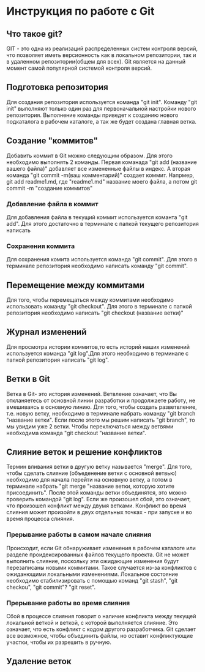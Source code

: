 # Инструкция по работе с Git

## Что такое git?

GIT - это одна из реализаций распределенных систем контроля версий, что позволяет иметь версионность как в локальном репозитории, так и в удаленном репозитории(общем для всех). Git является на данный момент самой популярной системой контроля версий.

## Подготовка репозитория

Для создания репозитория используется команда "git init". Команду  "git init" выполняют только один раз для первоначальной настройки нового репозитория. Выполнение команды приведет к созданию нового подкаталога в рабочем каталоге, а так же будет создана главная ветка. 

## Создание "коммитов"

Добавить коммит в Git можно следующим образом. Для этого необходимо выполнять 2 команды. Первая команада "git add (название вашего файла)" добавляет все измененные файлы в индекс. А вторая команда "git commit -m(ваш комментарий)" создает коммит. 
Напрмер, git add readme1.md, где "readme1.md" название моего файла, а потом git commit -m "создание коммитов"

### Добавление файла в коммит

Для добавления файла в текущий коммит используется команта "git add". Для этого достаточно в терминале с папкой текущего репозитория написать 

### Сохранения коммита

Для сохранения комита используется команда "git commit".  Для этого в терминале репозитория необходимо написать команду "git commit".



## Перемещение между коммитами

Для того, чтобы перемещаться между коммитами необходимо использовать команду "git checkout". Для этого в терминале с папкой репозитория необходимо написать "git checkout (название ветки)"

## Журнал изменений


Для просмотра истории коммитов,то есть историй наших изменений используется команда "git log".Для этого необходимо в терминале с папкой репозитория написать "git log".

## Ветки в Git

Ветка в Git- это история изменений. Ветвление означает, что Вы откланяетесь от основной линии разработки и продолжаете работу, не вмешиваясь в основную линию. Для того, чтобы создать разветвление, т.е. новую ветку, необходимо в терминале набрать команду "git branch "название ветки". Если после этого мы решим написать "git branch", то мы увидим уже 2 ветки. Чтобы переключаться между ветвями необходима команда "git checkout "название ветки".

## Слияние веток и решение конфликтов

Термин вливания ветки в другую ветку называется "merge". Для того, чтобы сделать слияние (объеденение ветки с основной ветвью) необходимо для начала перейти на основную ветку, а потом в терминале набрать "git merge "название ветки, которую хотите присоединить". После этой команды ветки объединятся, это можно проверить командой "git log". Если же произошел сбой, это означает, что произошел конфликт между двумя ветками. Конфликт во время слияния может произойти в двух отдельных точках - при запуске и во время процесса слияния. 

### Прерывание работы в самом начале слияния

Происходит, если Git обнаруживает изменения в рабочем каталоге или разделе проидексированных файлов текущего проекта. Git не может выполнить слияние, поскольку эти ожидающие изменения будут перезаписаны новыми коммитами. Такое случается из-за конфликтов с ожиданющими локальными изменениями. Локальное состояние необходимо стабилизировать с помощью команд "git stash", "git checkou", "git commit"? "git reset".

### Прерывание работы во время слияния

Сбой в процессе слияния говорит о наличие конфликта между текущей локальной веткой и веткой, с которой выполняется слияние. Это означает, что есть конфликт с кодом другого разработчика. Git сделает все возможное, чтобы объединить файлы, но оставит конфликтующие участки, чтобы их разрешить в ручную. 

## Удаление веток 

